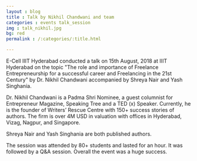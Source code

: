 ```yaml
---
layout : blog
title : Talk by Nikhil Chandwani and team
categories : events talk_session
img : talk_nikhil.jpg
bg: red
permalink : /:categories/:title.html

---
```


E-Cell IIIT Hyderabad conducted a talk on 15th August, 2018 at IIIT Hyderabad on the topic "The role and importance of Freelance Entrepreneurship for a successful career and Freelancing in the 21st Century" by Dr. Nikhil Chandwani accompanied by Shreya Nair and Yash Singhania.

Dr. Nikhil Chandwani is a Padma Shri Nominee, a guest columnist for Entrepreneur Magazine, Speaking Tree and a TED (x) Speaker. Currently, he is the founder of Writers’ Rescue Centre with 150+ success stories of authors. The firm is over 4M USD in valuation with offices in Hyderabad, Vizag, Nagpur, and Singapore.

Shreya Nair and Yash Singhania are both published authors.

The session was attended by 80+ students and lasted for an hour. It was followed by a Q&A session. Overall the event was a huge success.
